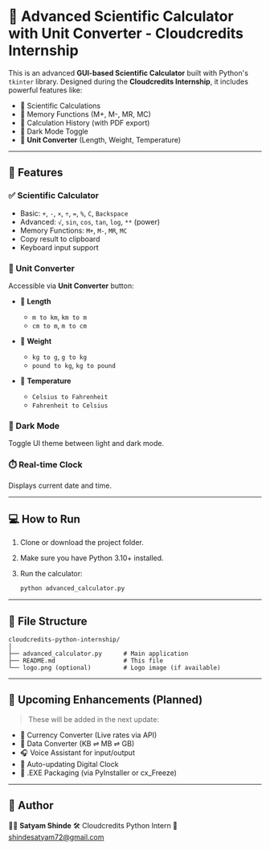 # 📱 Advanced Scientific Calculator with Unit Converter - Cloudcredits Internship

This is an advanced **GUI-based Scientific Calculator** built with Python's `tkinter` library. Designed during the **Cloudcredits Internship**, it includes powerful features like:

* 🧼 Scientific Calculations
* 🧠 Memory Functions (M+, M-, MR, MC)
* 📄 Calculation History (with PDF export)
* 🌙 Dark Mode Toggle
* 🔄 **Unit Converter** (Length, Weight, Temperature)

---

## 🔧 Features

### ✅ Scientific Calculator

* Basic: `+`, `-`, `×`, `÷`, `=`, `%`, `C`, `Backspace`
* Advanced: `√`, `sin`, `cos`, `tan`, `log`, `**` (power)
* Memory Functions: `M+`, `M-`, `MR`, `MC`
* Copy result to clipboard
* Keyboard input support

### 🧱 Unit Converter

Accessible via **Unit Converter** button:

* 🔹 **Length**

  * `m to km`, `km to m`
  * `cm to m`, `m to cm`
* 🔹 **Weight**

  * `kg to g`, `g to kg`
  * `pound to kg`, `kg to pound`
* 🔹 **Temperature**

  * `Celsius to Fahrenheit`
  * `Fahrenheit to Celsius`

### 🌙 Dark Mode

Toggle UI theme between light and dark mode.

### ⏱️ Real-time Clock

Displays current date and time.

---

## 💻 How to Run

1. Clone or download the project folder.
2. Make sure you have Python 3.10+ installed.
3. Run the calculator:

   ```bash
   python advanced_calculator.py
   ```

---

## 📁 File Structure

```
cloudcredits-python-internship/
│
├── advanced_calculator.py      # Main application
├── README.md                   # This file
└── logo.png (optional)         # Logo image (if available)
```

---

## 🚀 Upcoming Enhancements (Planned)

> These will be added in the next update:

* 💱 Currency Converter (Live rates via API)
* 📍 Data Converter (KB ⇌ MB ⇌ GB)
* 🎧 Voice Assistant for input/output
* 🔀 Auto-updating Digital Clock
* 📆 .EXE Packaging (via PyInstaller or cx\_Freeze)

---

## 📌 Author

👨‍💻 **Satyam Shinde**
🛠️ Cloudcredits Python Intern
📧 [shindesatyam72@gmail.com](mailto:shindesatyam72@gmail.com)
